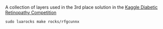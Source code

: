 A collection of layers used in the 3rd place solution in the [Kaggle Diabetic Retinopathy Competition](https://www.kaggle.com/c/diabetic-retinopathy-detection)
```
sudo luarocks make rocks/rfgcunnx
```